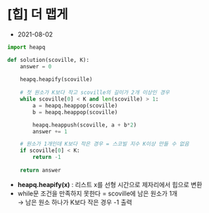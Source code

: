 # [힙] 더 맵게

- 2021-08-02

```python
import heapq

def solution(scoville, K):
    answer = 0
    
    heapq.heapify(scoville)
    
    # 첫 원소가 K보다 작고 scoville의 길이가 2개 이상인 경우
    while scoville[0] < K and len(scoville) > 1:
        a = heapq.heappop(scoville)
        b = heapq.heappop(scoville)

        heapq.heappush(scoville, a + b*2)
        answer += 1

    # 원소가 1개인데 K보다 작은 경우 = 스코빌 지수 K이상 만들 수 없음
    if scoville[0] < K:
        return -1
        
    return answer
```

- **heapq.heapify(x)** : 리스트 x를 선형 시간으로 제자리에서 힙으로 변환
- while문 조건을 만족하지 못한다 = scoville에 남은 원소가 1개  
    → 남은 원소 하나가 K보다 작은 경우 -1 출력
